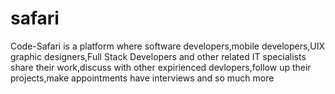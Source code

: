# safari

Code-Safari is a platform where software developers,mobile developers,UIX graphic designers,Full Stack Developers and other related IT specialists share their work,discuss with other expirienced devlopers,follow up their projects,make appointments have interviews and so much more
